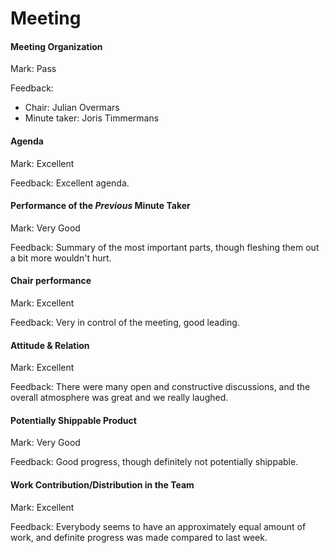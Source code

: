 # Meeting

#### Meeting Organization

Mark: Pass

Feedback: 
- Chair: Julian Overmars
- Minute taker: Joris Timmermans


#### Agenda 

Mark: Excellent

Feedback: Excellent agenda. 


#### Performance of the *Previous* Minute Taker

Mark: Very Good

Feedback: Summary of the most important parts, though fleshing them out a bit more wouldn't hurt. 


#### Chair performance

Mark: Excellent

Feedback: Very in control of the meeting, good leading. 


#### Attitude & Relation

Mark: Excellent

Feedback: There were many open and constructive discussions, and the overall atmosphere was great and we really laughed. 


#### Potentially Shippable Product

Mark: Very Good

Feedback: Good progress, though definitely not potentially shippable. 


#### Work Contribution/Distribution in the Team

Mark: Excellent

Feedback: Everybody seems to have an approximately equal amount of work, and definite progress was made compared to last week.


